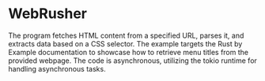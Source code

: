 # WebRusher
The program fetches HTML content from a specified URL, parses it, and extracts data based on a CSS selector. The example targets the Rust by Example documentation to showcase how to retrieve menu titles from the provided webpage. The code is asynchronous, utilizing the tokio runtime for handling asynchronous tasks.